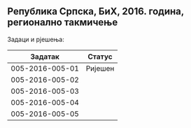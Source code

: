 ## Република Српска, БиХ, 2016. година, регионално такмичење
Задаци и рјешења:

| Задатак         | Статус  |
| --------------- | ------  |
| 005-2016-005-01 | Ријешен |
| 005-2016-005-02 |         |
| 005-2016-005-03 |         |
| 005-2016-005-04 |         |
| 005-2016-005-05 |         |

